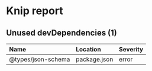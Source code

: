 # Knip report

## Unused devDependencies (1)

| Name               | Location     | Severity |
| :----------------- | :----------- | :------- |
| @types/json-schema | package.json | error    |

